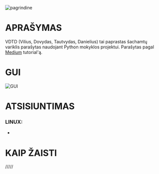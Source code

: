 ![pagrindine](https://cdn.discordapp.com/attachments/753632916327760033/984925045904244816/unknown.png)

# APRAŠYMAS
VDTD (Vilius, Dovydas, Tautvydas, Danielius) tai paprastas šachamtų variklis parašytas naudojant Python mokyklos projektui. Parašytas pagal [Medium](https://medium.com/dscvitpune/lets-create-a-chess-ai-8542a12afef) tutorial'ą.

# GUI

![GUI](https://cdn.discordapp.com/attachments/753632916327760033/984919528385441872/unknown.png)

# ATSISIUNTIMAS
### LINUX:
- 

# KAIP ŽAISTI

/////

